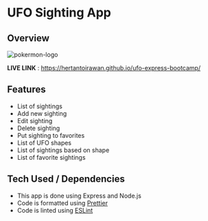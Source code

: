 # UFO Sighting App

## Overview

![pokermon-logo](https://user-images.githubusercontent.com/17814490/148029887-b316643f-f27a-4f93-8a4d-eccd6934373a.png)

**LIVE LINK** : https://hertantoirawan.github.io/ufo-express-bootcamp/

## Features

- List of sightings
- Add new sighting
- Edit sighting
- Delete sighting
- Put sighting to favorites
- List of UFO shapes
- List of sightings based on shape
- List of favorite sightings

## Tech Used / Dependencies

- This app is done using Express and Node.js
- Code is formatted using [Prettier](https://www.npmjs.com/package/prettier)
- Code is linted using [ESLint](https://www.npmjs.com/package/eslint)
